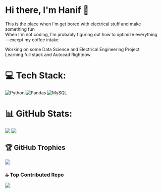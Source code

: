 # Hi there, I'm Hanif 👋
This is the place when I'm get bored with electrical stuff and make something fun<br>
When I'm not coding, I'm probably figuring out how to optimize everything—except my coffee intake<br>

Working on some Data Science and Electrical Engineering Project<br>
Learning full stack and Autocad Rightnow<br> 


# 💻 Tech Stack:
![Python](https://img.shields.io/badge/python-3670A0?style=for-the-badge&logo=python&logoColor=ffdd54) ![Pandas](https://img.shields.io/badge/pandas-%23150458.svg?style=for-the-badge&logo=pandas&logoColor=white) ![MySQL](https://img.shields.io/badge/mysql-4479A1.svg?style=for-the-badge&logo=mysql&logoColor=white)
# 📊 GitHub Stats:
![](https://github-readme-stats.vercel.app/api?username=Beyoojn&theme=tokyonight&hide_border=false&include_all_commits=false&count_private=false)
![](https://github-readme-streak-stats.herokuapp.com/?user=Beyoojn&theme=tokyonight&hide_border=false)

## 🏆 GitHub Trophies
![](https://github-profile-trophy.vercel.app/?username=Beyoojn&theme=radical&no-frame=false&no-bg=true&margin-w=4)

### 🔝 Top Contributed Repo
![](https://github-contributor-stats.vercel.app/api?username=Beyoojn&limit=5&theme=dark&combine_all_yearly_contributions=true)
